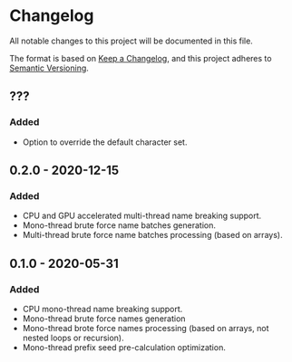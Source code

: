 # Changelog
All notable changes to this project will be documented in this file.

The format is based on [Keep a Changelog](https://keepachangelog.com/en/1.0.0/),
and this project adheres to [Semantic Versioning](https://semver.org/spec/v2.0.0.html).


## ???
### Added
- Option to override the default character set.


## 0.2.0 - 2020-12-15
### Added
- CPU and GPU accelerated multi-thread name breaking support.
- Mono-thread brute force name batches generation.
- Multi-thread brute force name batches processing (based on arrays).


## 0.1.0 - 2020-05-31
### Added
- CPU mono-thread name breaking support.
- Mono-thread brute force names generation 
- Mono-thread brote force names processing (based on arrays, not nested loops or recursion).
- Mono-thread prefix seed pre-calculation optimization.
